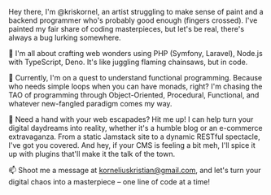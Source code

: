 Hey there, I'm @kriskornel, an artist struggling to make sense of paint and a backend programmer who's probably good enough (fingers crossed). I've painted my fair share of coding masterpieces, but let's be real, there's always a bug lurking somewhere.

👀 I'm all about crafting web wonders using PHP (Symfony, Laravel), Node.js with TypeScript, Deno. It's like juggling flaming chainsaws, but in code.

🌱 Currently, I'm on a quest to understand functional programming. Because who needs simple loops when you can have monads, right? I'm chasing the TAO of programming through Object-Oriented, Procedural, Functional, and whatever new-fangled paradigm comes my way.

💞️ Need a hand with your web escapades? Hit me up! I can help turn your digital daydreams into reality, whether it's a humble blog or an e-commerce extravaganza. From a static Jamstack site to a dynamic RESTful spectacle, I've got you covered. And hey, if your CMS is feeling a bit meh, I'll spice it up with plugins that'll make it the talk of the town.

📫 Shoot me a message at korneliuskristian@gmail.com, and let's turn your digital chaos into a masterpiece – one line of code at a time!
